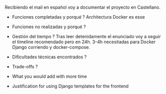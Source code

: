 Recibiendo el mail en español voy a documentar el proyecto en Castellano.

- Funciones completadas y porqué ?
    Architectura Docker es esse
- Funciones no realizadas y porqué ?

- Gestión del tiempo ?
    Tras leer detenidamente el enunciado voy a seguir el timeline recomendado pero en 24h.
    3-4h necesitadas para Docker Django corriendo y docker-compose.
    



- Dificultades técnicas encontrados ?

- Trade-offs ?
- What you would add with more time
- Justification for using Django templates for the frontend